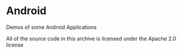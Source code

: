 Android
=======

Demos of some Android Applications

All of the source code in this archive is licensed under the Apache 2.0 license 
